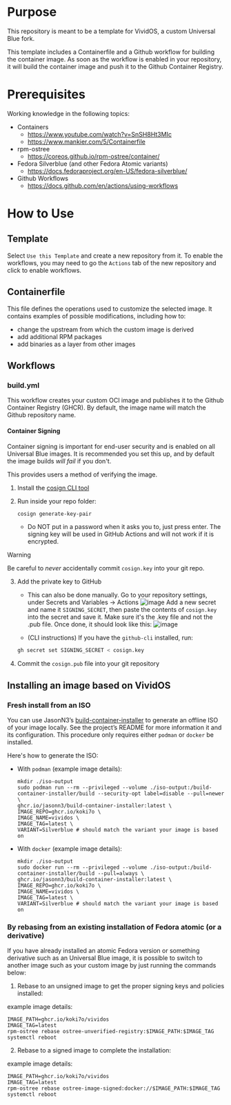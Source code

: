 # Purpose

This repository is meant to be a template for VividOS, a custom Universal Blue fork.

This template includes a Containerfile and a Github workflow for building the container image. As soon as the workflow is enabled in your repository, it will build the container image and push it to the Github Container Registry.

# Prerequisites

Working knowledge in the following topics:

- Containers
  - https://www.youtube.com/watch?v=SnSH8Ht3MIc
  - https://www.mankier.com/5/Containerfile
- rpm-ostree
  - https://coreos.github.io/rpm-ostree/container/
- Fedora Silverblue (and other Fedora Atomic variants)
  - https://docs.fedoraproject.org/en-US/fedora-silverblue/
- Github Workflows
  - https://docs.github.com/en/actions/using-workflows

# How to Use

## Template

Select `Use this Template` and create a new repository from it. To enable the workflows, you may need to go the `Actions` tab of the new repository and click to enable workflows.

## Containerfile

This file defines the operations used to customize the selected image. It contains examples of possible modifications, including how to:
- change the upstream from which the custom image is derived
- add additional RPM packages
- add binaries as a layer from other images

## Workflows

### build.yml

This workflow creates your custom OCI image and publishes it to the Github Container Registry (GHCR). By default, the image name will match the Github repository name.

#### Container Signing

Container signing is important for end-user security and is enabled on all Universal Blue images. It is recommended you set this up, and by default the image builds *will fail* if you don't.

This provides users a method of verifying the image.

1. Install the [cosign CLI tool](https://edu.chainguard.dev/open-source/sigstore/cosign/how-to-install-cosign/#installing-cosign-with-the-cosign-binary)

2. Run inside your repo folder:

    ```bash
    cosign generate-key-pair
    ```

    
    - Do NOT put in a password when it asks you to, just press enter. The signing key will be used in GitHub Actions and will not work if it is encrypted.

> [!WARNING]
> Be careful to *never* accidentally commit `cosign.key` into your git repo.

3. Add the private key to GitHub

    - This can also be done manually. Go to your repository settings, under Secrets and Variables -> Actions
    ![image](https://user-images.githubusercontent.com/1264109/216735595-0ecf1b66-b9ee-439e-87d7-c8cc43c2110a.png)
    Add a new secret and name it `SIGNING_SECRET`, then paste the contents of `cosign.key` into the secret and save it. Make sure it's the .key file and not the .pub file. Once done, it should look like this:
    ![image](https://user-images.githubusercontent.com/1264109/216735690-2d19271f-cee2-45ac-a039-23e6a4c16b34.png)

    - (CLI instructions) If you have the `github-cli` installed, run:

    ```bash
    gh secret set SIGNING_SECRET < cosign.key
    ```

4. Commit the `cosign.pub` file into your git repository

## Installing an image based on VividOS

### Fresh install from an ISO

You can use JasonN3’s [build-container-installer](https://github.com/JasonN3/build-container-installer) to generate an offline ISO of your image locally. See the project’s README for more information it and its configuration. This procedure only requires either ```podman``` or ```docker``` be installed.

Here's how to generate the ISO:

- With ```podman``` (example image details):
  ```
  mkdir ./iso-output
  sudo podman run --rm --privileged --volume ./iso-output:/build-container-installer/build --security-opt label=disable --pull=newer \
  ghcr.io/jasonn3/build-container-installer:latest \
  IMAGE_REPO=ghcr.io/koki7o \
  IMAGE_NAME=vividos \
  IMAGE_TAG=latest \
  VARIANT=Silverblue # should match the variant your image is based on
  ```

- With ```docker``` (example image details):
  ```
  mkdir ./iso-output
  sudo docker run --rm --privileged --volume ./iso-output:/build-container-installer/build --pull=always \
  ghcr.io/jasonn3/build-container-installer:latest \
  IMAGE_REPO=ghcr.io/koki7o \
  IMAGE_NAME=vividos \
  IMAGE_TAG=latest \
  VARIANT=Silverblue # should match the variant your image is based on
  ```
   
### By rebasing from an existing installation of Fedora atomic (or a derivative)

If you have already installed an atomic Fedora version or something derivative such as an Universal Blue image, it is possible to switch to another image such as your custom image by just running the commands below:

1. Rebase to an unsigned image to get the proper signing keys and policies installed:

example image details:

```
IMAGE_PATH=ghcr.io/koki7o/vividos
IMAGE_TAG=latest
rpm-ostree rebase ostree-unverified-registry:$IMAGE_PATH:$IMAGE_TAG
systemctl reboot
```

2. Rebase to a signed image to complete the installation:

example image details:

```
IMAGE_PATH=ghcr.io/koki7o/vividos
IMAGE_TAG=latest
rpm-ostree rebase ostree-image-signed:docker://$IMAGE_PATH:$IMAGE_TAG
systemctl reboot
```
